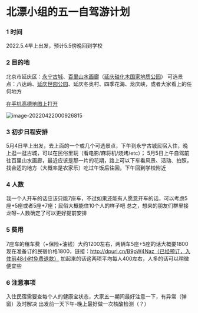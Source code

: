 # 北漂小组的五一自驾游计划

### 1 时间

2022.5.4早上出发，预计5.5傍晚回到学校

### 2 目的地

北京市延庆区：[永宁古城](https://baike.baidu.com/item/%E6%B0%B8%E5%AE%81%E5%8F%A4%E5%9F%8E/5910108?fr=aladdin)、[百里山水画廊](https://baike.baidu.com/item/%E7%99%BE%E9%87%8C%E5%B1%B1%E6%B0%B4%E7%94%BB%E5%BB%8A/10808071?fr=aladdin)（[延庆硅化木国家地质公园](https://baike.baidu.com/item/%E5%BB%B6%E5%BA%86%E7%A1%85%E5%8C%96%E6%9C%A8%E5%9B%BD%E5%AE%B6%E5%9C%B0%E8%B4%A8%E5%85%AC%E5%9B%AD/3623566?fr=aladdin)）
可选景点：八达岭、[延庆世园公园](https://baike.baidu.com/item/%E5%8C%97%E4%BA%AC%E4%B8%96%E5%9B%AD%E5%85%AC%E5%9B%AD)、延庆冬奥村、四季花海、龙庆峡，或者大家看上的任何地方

[在手机高德地图上打开](https://cache1.gaode.com/activity/2020CommonLanding/index.html?local=1&randomSchemaParam=1650556987954&schema=amapuri%3A%2F%2FdiyMap%2FdiyMapDetail%3FmapId%3D10062239967921884%26from%3DShareDIYPage%26clearStack%3D1)

![image-20220422000926815](https://wu-ys.github.io/daily/202251.assets/image-20220422000926815.png)



### 3 初步日程安排

5月4日早上出发，去上面的一个或几个可选景点，下午到永宁古城民宿入住，晚上逛一逛古城，可以在民俗里玩（看电影/麻将机/烧烤/etc）；
5月5日上午自驾前往百里山水画廊，最近应该是那一片的花期，路上可以下车看风景、活动、拍照，找合适的地方（大概率是农家乐）吃过午饭后往回，下午回到学校附近

### 4 人数

我一个人开车的话应该只能7座车，不过如果还能有人愿意开车的话，可以考虑5座+5座或者5座+7座；民俗大概能住10个人的样子吧
总之，想来的朋友们群里接龙呀~人数确定了可以更好提前安排

### 5 费用

7座车的租车费（+保险+油钱）大约1200左右，两辆车5座+5座的话大概要1800
现在准备订的民宿价格1800，链接：http://dpurl.cn/B9pW4Naz（已经预订，入住前48小时免费退款）
加起来的话这两项平均每人400左右，人多的话可以稍微便宜些

### 6 注意事项

入住民宿需要查每个人的健康宝状态，大家五一期间最好注意一下，有异常（弹窗）及时解决
出发前一天下午-晚上最好做一次核酸检测（？）
